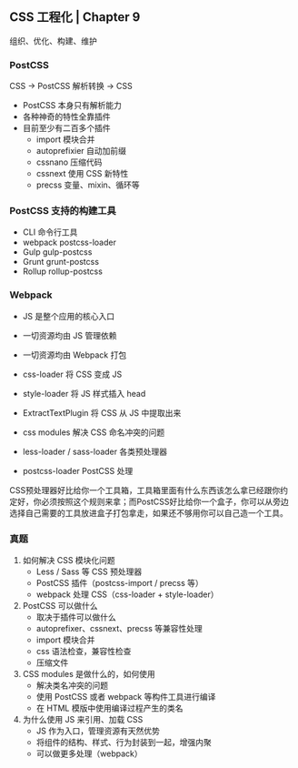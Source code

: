 ## CSS 工程化 | Chapter 9

组织、优化、构建、维护

### PostCSS

CSS → PostCSS 解析转换 → CSS

- PostCSS 本身只有解析能力
- 各种神奇的特性全靠插件
- 目前至少有二百多个插件
  - import 模块合并
  - autoprefixier 自动加前缀
  - cssnano 压缩代码
  - cssnext 使用 CSS 新特性
  - precss 变量、mixin、循环等

### PostCSS 支持的构建工具

- CLI 命令行工具
- webpack postcss-loader
- Gulp gulp-postcss
- Grunt grunt-postcss
- Rollup rollup-postcss

### Webpack

- JS 是整个应用的核心入口
- 一切资源均由 JS 管理依赖
- 一切资源均由 Webpack 打包



- css-loader 将 CSS 变成 JS
- style-loader 将 JS 样式插入 head
- ExtractTextPlugin 将 CSS 从 JS 中提取出来
- css modules 解决 CSS 命名冲突的问题
- less-loader / sass-loader 各类预处理器
- postcss-loader PostCSS 处理



CSS预处理器好比给你一个工具箱，工具箱里面有什么东西该怎么拿已经跟你约定好，你必须按照这个规则来拿；而PostCSS好比给你一个盒子，你可以从旁边选择自己需要的工具放进盒子打包拿走，如果还不够用你可以自己造一个工具。

### 真题

1. 如何解决 CSS 模块化问题
   - Less / Sass 等 CSS 预处理器
   - PostCSS 插件（postcss-import / precss 等）
   - webpack 处理 CSS（css-loader + style-loader）
2. PostCSS 可以做什么
   - 取决于插件可以做什么
   - autoprefixer、cssnext、precss 等兼容性处理
   - import 模块合并
   - css 语法检查，兼容性检查
   - 压缩文件
3. CSS modules 是做什么的，如何使用
   - 解决类名冲突的问题
   - 使用 PostCSS 或者 webpack 等构件工具进行编译
   - 在 HTML 模版中使用编译过程产生的类名
4. 为什么使用 JS 来引用、加载 CSS
   - JS 作为入口，管理资源有天然优势
   - 将组件的结构、样式、行为封装到一起，增强内聚
   - 可以做更多处理（webpack）
